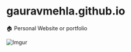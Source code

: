 # gauravmehla.github.io
🏠  Personal Website or portfolio

![Imgur](https://i.imgur.com/oCBmqfZ.png)

